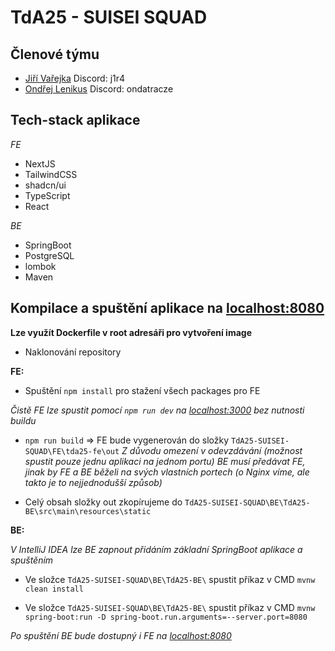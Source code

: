 # TdA25 - SUISEI SQUAD

## Členové týmu

- [Jiří Vařejka](https://github.com/Jiraxd) Discord: j1r4
- [Ondřej Lenikus](https://github.com/ondatraCZ) Discord: ondatracze

## Tech-stack aplikace

*FE*
- NextJS
- TailwindCSS
- shadcn/ui
- TypeScript
- React

*BE*
- SpringBoot
- PostgreSQL
- lombok
- Maven


## Kompilace a spuštění aplikace na [localhost:8080](http://localhost:8080)

**Lze využít Dockerfile v root adresáři pro vytvoření image**


- Naklonování repository

**FE:**

- Spuštění `npm install` pro stažení všech packages pro FE
  
*Čistě FE lze spustit pomocí `npm run dev` na [localhost:3000](http://localhost:3000) bez nutnosti buildu*


- `npm run build` => FE bude vygenerován do složky `TdA25-SUISEI-SQUAD\FE\tda25-fe\out`
*Z důvodu omezení v odevzdávání (možnost spustit pouze jednu aplikaci na jednom portu) BE musí předávat FE, jinak by FE a BE běželi na svých vlastních portech (o Nginx víme, ale takto je to nejjednodušší způsob)*

- Celý obsah složky out zkopírujeme do `TdA25-SUISEI-SQUAD\BE\TdA25-BE\src\main\resources\static`



**BE:**

*V IntelliJ IDEA lze BE zapnout přidáním základní SpringBoot aplikace a spuštěním*


- Ve složce `TdA25-SUISEI-SQUAD\BE\TdA25-BE\` spustit příkaz v CMD `mvnw clean install`

- Ve složce `TdA25-SUISEI-SQUAD\BE\TdA25-BE\` spustit příkaz v CMD `mvnw spring-boot:run -D spring-boot.run.arguments=--server.port=8080`

*Po spuštění BE bude dostupný i FE na [localhost:8080](http://localhost:8080)*


  

